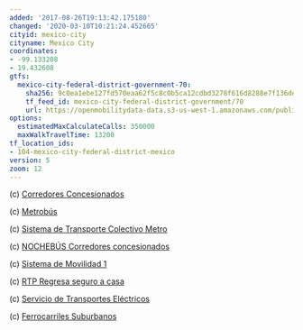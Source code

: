 ```yaml
---
added: '2017-08-26T19:13:42.175180'
changed: '2020-03-10T10:21:24.452665'
cityid: mexico-city
cityname: Mexico City
coordinates:
- -99.133208
- 19.432608
gtfs:
  mexico-city-federal-district-government-70:
    sha256: 9c0ea1ebe127fd570eaa62f5c8c0b5ca12cdbd3278f616d8288e7f136de0f8ed
    tf_feed_id: mexico-city-federal-district-government/70
    url: https://openmobilitydata-data.s3-us-west-1.amazonaws.com/public/feeds/mexico-city-federal-district-government/70/20200223/gtfs.zip
options:
  estimatedMaxCalculateCalls: 350000
  maxWalkTravelTime: 13200
tf_location_ids:
- 104-mexico-city-federal-district-mexico
version: 5
zoom: 12
---
```


(c) [Corredores Concesionados](http://www.semovi.cdmx.gob.mx/)

(c) [Metrobús](http://www.metrobus.cdmx.gob.mx/)

(c) [Sistema de Transporte Colectivo Metro](http://metro.cdmx.gob.mx/)

(c) [NOCHEBÚS Corredores concesionados](http://www.semovi.cdmx.gob.mx/)

(c) [Sistema de Movilidad 1](http://www.sm1.gob.mx/)

(c) [RTP Regresa seguro a casa](http://www.rtp.gob.mx/)

(c) [Servicio de Transportes Eléctricos](http://www.ste.cdmx.gob.mx/)

(c) [Ferrocarriles Suburbanos](http://www.fsuburbanos.com/)
